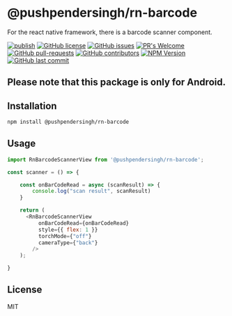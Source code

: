 # @pushpendersingh/rn-barcode

For the react native framework, there is a barcode scanner component.

[![publish](https://github.com/pushpender-singh-ap/rn-barcode/actions/workflows/npm.yml/badge.svg?branch=deploy&event=push)](https://github.com/pushpender-singh-ap/rn-barcode/actions/workflows/npm.yml)
[![GitHub license](https://img.shields.io/github/license/pushpender-singh-ap/rn-barcode.svg)](https://github.com/pushpender-singh-ap/rn-barcode/blob/main/LICENSE)
[![GitHub issues](https://img.shields.io/github/issues/pushpender-singh-ap/rn-barcode.svg)](https://github.com/pushpender-singh-ap/rn-barcode/issues)
[![PR's Welcome](https://img.shields.io/badge/PRs-welcome-brightgreen.svg?style=flat)](https://github.com/pushpender-singh-ap/rn-barcode/pulls)
[![GitHub pull-requests](https://img.shields.io/github/issues-pr/pushpender-singh-ap/rn-barcode.svg)](https://github.com/pushpender-singh-ap/rn-barcode/pull/)
[![GitHub contributors](https://img.shields.io/github/contributors/pushpender-singh-ap/rn-barcode.svg)](https://github.com/pushpender-singh-ap/rn-barcode/graphs/contributors/)
[![NPM Version](https://img.shields.io/npm/v/@pushpendersingh/rn-barcode.svg?style=flat)](https://www.npmjs.com/package/@pushpendersingh/rn-barcode)
[![GitHub last commit](https://img.shields.io/github/last-commit/pushpender-singh-ap/rn-barcode.svg?style=flat)](https://github.com/pushpender-singh-ap/rn-barcode/commits)

## Please note that this package is only for Android.

## Installation

```sh
npm install @pushpendersingh/rn-barcode
```
## Usage

```javascript
import RnBarcodeScannerView from '@pushpendersingh/rn-barcode';

const scanner = () => {

    const onBarCodeRead = async (scanResult) => {
        console.log("scan result", scanResult)
    }

    return (
      <RnBarcodeScannerView
          onBarCodeRead={onBarCodeRead}
          style={{ flex: 1 }}
          torchMode={"off"}
          cameraType={"back"}
        />
    );

}
```

## License

MIT